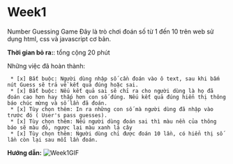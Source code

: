 # Week1
Number Guessing Game
Đây là trò chơi đoán số từ 1 đến 10 trên web sử dụng html, css và javascript cơ bản.

**Thời gian bỏ ra:**: tổng cộng 20 phút

Những việc đã hoàn thành:

	 * [x] Bắt buộc: Người dùng nhập số cần đoán vào ô text, sau khi bấm nút Guess sẽ trả về kết quả đúng hoặc sai.
	 * [x] Bắt buộc: Nếu kết quả sai sẽ chỉ ra cho người dùng là họ đã đoán cao hơn hay thấp hơn con số đúng. Nếu kết quả đúng hiển thị thông báo chúc mừng và số lần đã đoán.
	 * [x] Tùy chọn thêm: In ra những con số mà người dùng đã nhập vào trước đó ( User's pass guesses).
	 * [x] Tùy chọn thêm: Nếu người dùng đoán sai thì màu nền của thông báo sẽ màu đỏ, ngược lại màu xanh lá cây
	 * [x] Tùy chọn thêm: Người dùng chỉ được đoán 10 lần, có hiển thị số lần còn lại sau mỗi lần đoán.

**Hướng dẫn:** 
![Week1GIF](https://user-images.githubusercontent.com/48592936/61394062-8b0acd80-a8ec-11e9-82ed-3166a2e9f0a3.gif)